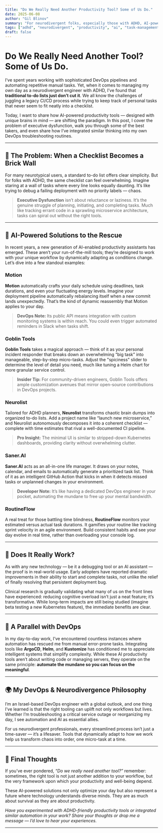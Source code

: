 ```yaml
---
title: "Do We Really Need Another Productivity Tool? Some of Us Do."
date: 2025-06-08
author: "Gil Blinov"
summary: "For neurodivergent folks, especially those with ADHD, AI-powered task assistants aren't just another tool — they're sometimes the only way to function. Here's a deep dive into the latest ADHD-friendly AI tools and why they matter."
tags: ["adhd", "neurodivergent", "productivity", "ai", "task-management", "motion", "goblin-tools", "open-source"]
draft: false
---
```


# Do We Really Need Another Tool? Some of Us Do.

I’ve spent years working with sophisticated DevOps pipelines and automating repetitive manual tasks. Yet, when it comes to managing my own day as a neurodivergent engineer with ADHD, I’ve found that **traditional to-do lists just don’t cut it**. We all know the challenges of juggling a legacy CI/CD process while trying to keep track of personal tasks that never seem to fit neatly into a checklist.

Today, I want to share how AI-powered productivity tools — designed with unique brains in mind — are shifting the paradigm. In this post, I cover the problem of executive dysfunction, walk you through some of the best takers, and even share how I’ve integrated similar thinking into my own DevOps troubleshooting routines.

---

## 🧠 The Problem: When a Checklist Becomes a Brick Wall

For many neurotypical users, a standard to-do list offers clear simplicity. But for folks with ADHD, the same checklist can feel overwhelming. Imagine staring at a wall of tasks where every line looks equally daunting. It’s like trying to debug a failing deployment with no priority labels — chaos.

> **Executive Dysfunction** isn’t about reluctance or laziness. It’s the genuine struggle of planning, initiating, and completing tasks. Much like tracking errant code in a sprawling microservice architecture, tasks can spiral out without the right tools.

---

## 🤖 AI-Powered Solutions to the Rescue

In recent years, a new generation of AI-enabled productivity assistants has emerged. These aren’t your run-of-the-mill tools; they’re designed to work with your unique workflow by dynamically adapting as conditions change. Let’s dive into a few standout examples:

### Motion
**Motion** automatically crafts your daily schedule using deadlines, task durations, and even your fluctuating energy levels. Imagine your deployment pipeline automatically rebalancing itself when a new commit lands unexpectedly. That’s the kind of dynamic reassembly that Motion applies to your day.  
> **DevOps Note:** Its public API means integration with custom monitoring systems is within reach. You could even trigger automated reminders in Slack when tasks shift.

### Goblin Tools
**Goblin Tools** takes a magical approach — think of it as your personal incident responder that breaks down an overwhelming “big task” into manageable, step-by-step micro-tasks. Adjust the "spiciness" slider to determine the level of detail you need, much like tuning a Helm chart for more granular service control.  
> **Insider Tip:** For community-driven engineers, Goblin Tools offers ample customization avenues that mirror open-source contributions in DevOps projects.

### Neurolist
Tailored for ADHD planners, **Neurolist** transforms chaotic brain dumps into organized to-do lists. Add a project name like “launch new microservice,” and Neurolist autonomously decomposes it into a coherent checklist — complete with time estimates that rival a well-documented CI pipeline.  
> **Pro Insight:** The minimal UI is similar to stripped-down Kubernetes dashboards, providing clarity without overwhelming clutter.

### Saner.AI
**Saner.AI** acts as an all-in-one life manager. It draws on your notes, calendar, and emails to automatically generate a prioritized task list. Think of it as an intelligent GitHub Action that kicks in when it detects missed tasks or unplanned changes in your environment.  
> **Developer Note:** It’s like having a dedicated DevOps engineer in your pocket, automating the mundane to free up your mental bandwidth.

### RoutineFlow
A real treat for those battling time blindness, **RoutineFlow** monitors your estimated versus actual task durations. It gamifies your routine like tracking sprint velocity in an agile environment. Build consistent habits and see your day evolve in real time, rather than overloading your console log.

---

## 🧪 Does It Really Work?

As with any new technology — be it a debugging tool or an AI assistant — the proof is in real-world usage. Early adopters have reported dramatic improvements in their ability to start and complete tasks, not unlike the relief of finally resolving that persistent deployment bug.

Clinical research is gradually validating what many of us on the front lines have experienced: reducing cognitive overload isn’t just a neat feature; it’s transformative. While long-term impacts are still being studied (imagine beta testing a new Kubernetes feature), the immediate benefits are clear.

---

## 🔧 A Parallel with DevOps

In my day-to-day work, I’ve encountered countless instances where automation has rescued me from manual error-prone tasks. Integrating tools like **ArgoCD**, **Helm**, and **Kustomize** has conditioned me to appreciate intelligent systems that simplify complexity. While these AI productivity tools aren’t about writing code or managing servers, they operate on the same principle: **automate the mundane so you can focus on the meaningful**.

---

## 🌍 My DevOps & Neurodivergence Philosophy

I’m an Israel-based DevOps engineer with a global outlook, and one thing I’ve learned is that the right tooling can uplift not only workflows but lives. Whether I’m troubleshooting a critical service outage or reorganizing my day, I see automation and AI as essential allies.

For us neurodivergent professionals, every streamlined process isn’t just a time-saver — it’s a lifesaver. Tools that dynamically adapt to how we work help us transform chaos into order, one micro-task at a time.

---

## 🎯 Final Thoughts

If you’ve ever pondered, *“Do we really need another tool?”* remember: sometimes, the right tool is not just another addition to your workflow, but the very framework upon which your productivity and well-being depend.

These AI-powered solutions not only optimize your day but also represent a future where technology understands diverse minds. They are as much about survival as they are about productivity.

*Have you experimented with ADHD-friendly productivity tools or integrated similar automation in your work? Share your thoughts or drop me a message — I’d love to hear your experiences.*

---
